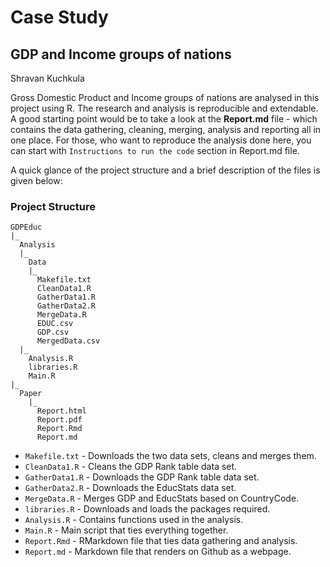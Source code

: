 # Case Study
## GDP and Income groups of nations
Shravan Kuchkula

Gross Domestic Product and Income groups of nations are analysed in this project using R. The research and analysis is reproducible and extendable. A good starting point would be to take a look at the **Report.md** file - which contains the data gathering, cleaning, merging, analysis and reporting all in one place. For those, who want to reproduce the analysis done here, you can start with `Instructions to run the code` section in Report.md file.

A quick glance of the project structure and a brief description of the files is given below:

### Project Structure

```{}
GDPEduc  
|_  
  Analysis  
  |_  
    Data  
    |_  
      Makefile.txt
      CleanData1.R  
      GatherData1.R
      GatherData2.R
      MergeData.R
      EDUC.csv
      GDP.csv
      MergedData.csv
  |_
    Analysis.R
    libraries.R
    Main.R
|_
  Paper
    |_
      Report.html
      Report.pdf
      Report.Rmd
      Report.md
```

  * `Makefile.txt`  - Downloads the two data sets, cleans and merges them.
  * `CleanData1.R`  - Cleans the GDP Rank table data set.
  * `GatherData1.R` - Downloads the GDP Rank table data set.
  * `GatherData2.R` - Downloads the EducStats data set.
  * `MergeData.R`   - Merges GDP and EducStats based on CountryCode.
  * `libraries.R`   - Downloads and loads the packages required.
  * `Analysis.R`    - Contains functions used in the analysis.
  * `Main.R`        - Main script that ties everything together.
  * `Report.Rmd`    - RMarkdown file that ties data gathering and analysis.
  * `Report.md`     - Markdown file that renders on Github as a webpage.


